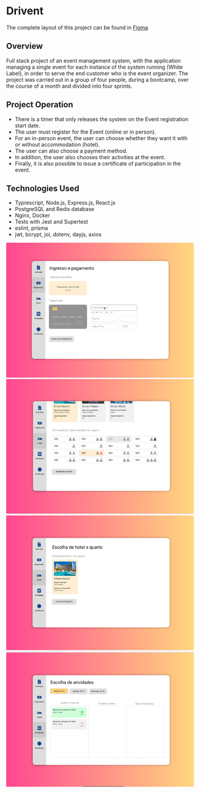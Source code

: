 # Drivent

The complete layout of this project can be found in [Figma](https://www.figma.com/file/86TbwAX92S6xNIHrcd7s8S/Drivent?type=design&node-id=0-1&mode=design&t=syr1fKVJ46SwFLTr-0)

## Overview

Full stack project of an event management system, with the application managing a single event for each instance of the system running (White Label), in order to serve the end customer who is the event organizer. The project was carried out in a group of four people, during a bootcamp, over the course of a month and divided into four sprints.

## Project Operation

* There is a timer that only releases the system on the Event registration start date.
* The user must register for the Event (online or in person).
* For an in-person event, the user can choose whether they want it with or without accommodation (hotel).
* The user can also choose a payment method.
* In addition, the user also chooses their activities at the event.
* Finally, it is also possible to issue a certificate of participation in the event.

## Technologies Used

* Typrescript, Node.js, Express.js, React.js
* PostgreSQL and Redis database
* Nginx, Docker
* Tests with Jest and Supertest
* eslint, prisma
* jwt, bcrypt, joi, dotenv, dayjs, axios

![Img](./layouts/tela1.png)
![Img](./layouts/tela2.png)
![Img](./layouts/tela3.png)
![Img](./layouts/tela4.png)